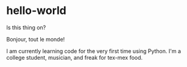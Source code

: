 # hello-world
Is this thing on?

Bonjour, tout le monde! 

I am currently learning code for the very first time using Python. 
I'm a college student, musician, and freak for tex-mex food. 
